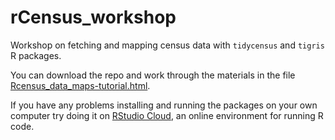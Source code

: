 # rCensus_workshop
Workshop on fetching and mapping census data with `tidycensus` and `tigris` R packages.

You can download the repo and work through the materials in the file [Rcensus_data_maps-tutorial.html](https://dlab-geo.github.io/rCensus_workshop/).

If you have any problems installing and running the packages on your own computer try doing it on [RStudio Cloud](https://rstudio.cloud/), an online environment for running R code.
